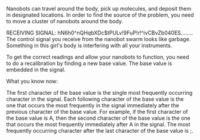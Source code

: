Nanobots can travel around the body, pick up molecules, and deposit them in designated locations. In order to find the source of the problem, you need to move a cluster of nanobots around the body.

RECEIVING SIGNAL: hN6h0^nQHqbXDc$tPULv!9FuP!r!^ivCBvZb040ES........
The control signal you receive from the nanobot swarm looks like garbage. Something in this girl's body is interfering with all your instruments.

To get the correct readings and allow your nanobots to function, you need to do a recalibration by finding a new base value. The base value is embedded in the signal.

What you know now:

The first character of the base value is the single most frequently occurring character in the signal.
Each following character of the base value is the one that occurs the most frequently in the signal immediately after the previous character of the base value. For example, if the first character of the base value is A, then the second character of the base value is the one that occurs the most frequently immediately after A in the signal.
The most frequently occurring character after the last character of the base value is ;.